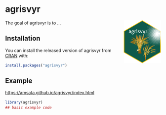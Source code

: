
# agrisvyr

<!-- badges: start -->
<!-- badges: end -->

<img src='man/figures/logo.png' align="right" height="139" />
The goal of agrisvyr is to ...

## Installation

You can install the released version of agrisvyr from [CRAN](https://CRAN.R-project.org) with:

``` r
install.packages("agrisvyr")
```

## Example

https://amsata.github.io/agrisvyr/index.html

``` r
library(agrisvyr)
## basic example code
```

